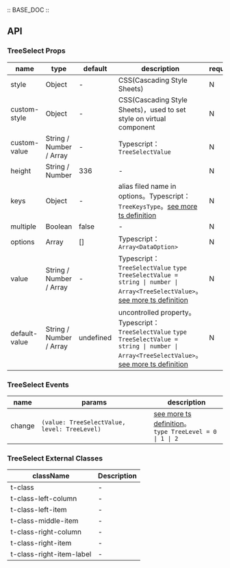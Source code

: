 :: BASE_DOC ::

## API

### TreeSelect Props

name | type | default | description | required
-- | -- | -- | -- | --
style | Object | - | CSS(Cascading Style Sheets) | N
custom-style | Object | - | CSS(Cascading Style Sheets)，used to set style on virtual component | N
custom-value | String / Number / Array | - | Typescript：`TreeSelectValue` | N
height | String / Number | 336 | \- | N
keys | Object | - | alias filed name in options。Typescript：`TreeKeysType`。[see more ts definition](https://github.com/Tencent/tdesign-miniprogram/blob/develop/packages/components/common/common.ts) | N
multiple | Boolean | false | \- | N
options | Array | [] | Typescript：`Array<DataOption>` | N
value | String / Number / Array | - | Typescript：`TreeSelectValue` `type TreeSelectValue = string \| number \| Array<TreeSelectValue>`。[see more ts definition](https://github.com/Tencent/tdesign-miniprogram/tree/develop/packages/components/tree-select/type.ts) | N
default-value | String / Number / Array | undefined | uncontrolled property。Typescript：`TreeSelectValue` `type TreeSelectValue = string \| number \| Array<TreeSelectValue>`。[see more ts definition](https://github.com/Tencent/tdesign-miniprogram/tree/develop/packages/components/tree-select/type.ts) | N

### TreeSelect Events

name | params | description
-- | -- | --
change | `(value: TreeSelectValue, level: TreeLevel) ` | [see more ts definition](https://github.com/Tencent/tdesign-miniprogram/tree/develop/packages/components/tree-select/type.ts)。<br/>`type TreeLevel = 0 \| 1 \| 2`<br/>

### TreeSelect External Classes

className | Description
-- | --
t-class | \-
t-class-left-column | \-
t-class-left-item | \-
t-class-middle-item | \-
t-class-right-column | \-
t-class-right-item | \-
t-class-right-item-label | \-
